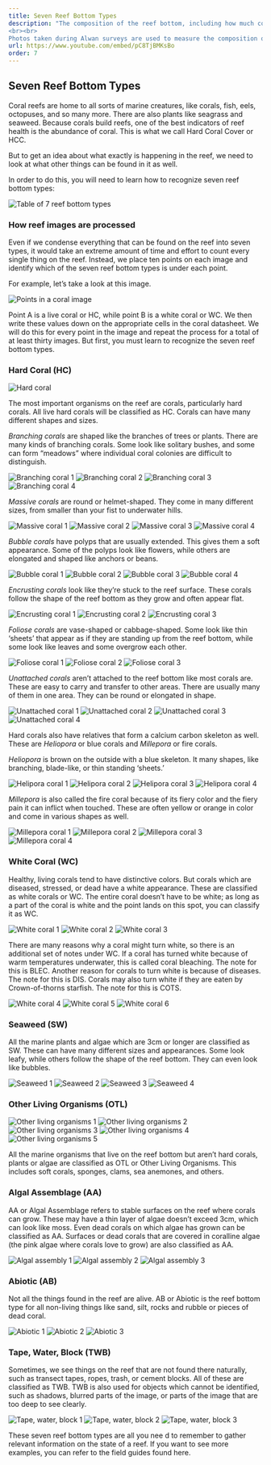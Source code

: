 ```yaml
---
title: Seven Reef Bottom Types
description: "The composition of the reef bottom, including how much coral is present, is an important indicator of reef health.  
<br><br>
Photos taken during Alwan surveys are used to measure the composition of the reef bottom. This video shows citizen scientists how to identify the seven reef bottom types used by the Alwan methods."
url: https://www.youtube.com/embed/pC8TjBMKsBo
order: 7
---
```


## Seven Reef Bottom Types

Coral reefs are home to all sorts of marine creatures, like corals, fish, eels, octopuses, and so many more. There are also plants like seagrass and seaweed. Because corals build reefs, one of the best indicators of reef health is the abundance of coral. This is what we call Hard Coral Cover or HCC.

But to get an idea about what exactly is happening in the reef, we need to look at what other things can be found in it as well.

In order to do this, you will need to learn how to recognize seven reef bottom types:

![Table of 7 reef bottom types](/images/lesson-7/1.jpg "Table of 7 reef bottom types")

### How reef images are processed

Even if we condense everything that can be found on the reef into seven types, it would take an extreme amount of time and effort to count every single thing on the reef. Instead, we place ten points on each image and identify which of the seven reef bottom types is under each point.

For example, let’s take a look at this image.

![Points in a coral image](/images/lesson-7/2.jpg "Points in a coral image")

Point A is a live coral or HC, while point B is a white coral or WC. We then write these values down on the appropriate cells in the coral datasheet. We will do this for every point in the image and repeat the process for a total of at least thirty images. But first, you must learn to recognize the seven reef bottom types.

### Hard Coral (HC)

![Hard coral](/images/lesson-7/hc/1.jpg "Hard coral")

The most important organisms on the reef are corals, particularly hard corals. All live hard corals will be classified as HC. Corals can have many different shapes and sizes.
  
*Branching corals* are shaped like the branches of trees or plants. There are many kinds of branching corals. Some look like solitary bushes, and some can form “meadows” where individual coral colonies are difficult to distinguish.

![Branching coral 1](/images/lesson-7/hc/branching/1.jpg "Branching coral 1")
![Branching coral 2](/images/lesson-7/hc/branching/2.jpg "Branching coral 2")
![Branching coral 3](/images/lesson-7/hc/branching/3.jpg "Branching coral 3")
![Branching coral 4](/images/lesson-7/hc/branching/4.jpg "Branching coral 4")

*Massive corals* are round or helmet-shaped. They come in many different sizes, from smaller than your fist to underwater hills.

![Massive coral 1](/images/lesson-7/hc/massive/1.jpg "Massive coral 1")
![Massive coral 2](/images/lesson-7/hc/massive/2.jpg "Massive coral 2")
![Massive coral 3](/images/lesson-7/hc/massive/3.jpg "Massive coral 3")
![Massive coral 4](/images/lesson-7/hc/massive/4.jpg "Massive coral 4")

*Bubble corals* have polyps that are usually extended. This gives them a soft appearance. Some of the polyps look like flowers, while others are elongated and shaped like anchors or beans.

![Bubble coral 1](/images/lesson-7/hc/bubble/1.jpg "Bubble coral 1")
![Bubble coral 2](/images/lesson-7/hc/bubble/2.jpg "Bubble coral 2")
![Bubble coral 3](/images/lesson-7/hc/bubble/3.jpg "Bubble coral 3")
![Bubble coral 4](/images/lesson-7/hc/bubble/4.jpg "Bubble coral 4")

*Encrusting corals* look like they’re stuck to the reef surface. These corals follow the shape of the reef bottom as they grow and often appear flat.

![Encrusting coral 1](/images/lesson-7/hc/encrusting/1.jpg "Encrusting coral 1")
![Encrusting coral 2](/images/lesson-7/hc/encrusting/2.jpg "Encrusting coral 2")
![Encrusting coral 3](/images/lesson-7/hc/encrusting/3.jpg "Encrusting coral 3")

*Foliose corals* are vase-shaped or cabbage-shaped. Some look like thin ‘sheets’ that appear as if they are standing up from the reef bottom, while some look like leaves and some overgrow each other.

![Foliose coral 1](/images/lesson-7/hc/foliose/1.jpg "Foliose coral 1")
![Foliose coral 2](/images/lesson-7/hc/foliose/2.jpg "Foliose coral 2")
![Foliose coral 3](/images/lesson-7/hc/foliose/3.jpg "Foliose coral 3")

*Unattached corals* aren’t attached to the reef bottom like most corals are. These are easy to carry and transfer to other areas. There are usually many of them in one area. They can be round or elongated in shape.

![Unattached coral 1](/images/lesson-7/hc/unattached/1.jpg "Unattached coral 1")
![Unattached coral 2](/images/lesson-7/hc/unattached/2.jpg "Unattached coral 2")
![Unattached coral 3](/images/lesson-7/hc/unattached/3.jpg "Unattached coral 3")
![Unattached coral 4](/images/lesson-7/hc/unattached/4.jpg "Unattached coral 4")

Hard corals also have relatives that form a calcium carbon skeleton as well. These are *Heliopora* or blue corals and *Millepora* or fire corals.

*Heliopora* is brown on the outside with a blue skeleton. It many shapes, like branching, blade-like, or thin standing ‘sheets.’

![Helipora coral 1](/images/lesson-7/hc/heliopora/1.jpg "Heliopora coral 1")
![Helipora coral 2](/images/lesson-7/hc/heliopora/2.jpg "Heliopora coral 2")
![Helipora coral 3](/images/lesson-7/hc/heliopora/3.jpg "Heliopora coral 3")
![Helipora coral 4](/images/lesson-7/hc/heliopora/4.jpg "Heliopora coral 4")

*Millepora* is also called the fire coral because of its fiery color and the fiery pain it can inflict when touched. These are often yellow or orange in color and come in various shapes as well.

![Millepora coral 1](/images/lesson-7/hc/millepora/1.jpg "Millepora coral 1")
![Millepora coral 2](/images/lesson-7/hc/millepora/2.jpg "Millepora coral 2")
![Millepora coral 3](/images/lesson-7/hc/millepora/3.jpg "Millepora coral 3")
![Millepora coral 4](/images/lesson-7/hc/millepora/4.jpg "Millepora coral 4")

### White Coral (WC)

Healthy, living corals tend to have distinctive colors. But corals which are diseased, stressed, or dead have a white appearance. These are classified as white corals or WC. The entire coral doesn’t have to be white; as long as a part of the coral is white and the point lands on this spot, you can classify it as WC.

![White coral 1](/images/lesson-7/wc/1.jpg "White coral 1")
![White coral 2](/images/lesson-7/wc/2.jpg "White coral 2")
![White coral 3](/images/lesson-7/wc/3.jpg "White coral 3")

There are many reasons why a coral might turn white, so there is an additional set of notes under WC. If a coral has turned white because of warm temperatures underwater, this is called coral bleaching. The note for this is BLEC. Another reason for corals to turn white is because of diseases. The note for this is DIS. Corals may also turn white if they are eaten by Crown-of-thorns starfish. The note for this is COTS.

![White coral 4](/images/lesson-7/wc/4.jpg "White coral 4")
![White coral 5](/images/lesson-7/wc/5.jpg "White coral 5")
![White coral 6](/images/lesson-7/wc/6.jpg "White coral 6")

### Seaweed (SW)

All the marine plants and algae which are 3cm or longer are classified as SW. These can have many different sizes and appearances. Some look leafy, while others follow the shape of the reef bottom. They can even look like bubbles.

![Seaweed 1](/images/lesson-7/sw/1.jpg "Seaweed 1")
![Seaweed 2](/images/lesson-7/sw/2.jpg "Seaweed 2")
![Seaweed 3](/images/lesson-7/sw/3.jpg "Seaweed 3")
![Seaweed 4](/images/lesson-7/sw/4.jpg "Seaweed 4")

### Other Living Organisms (OTL)

![Other living organisms 1](/images/lesson-7/otl/1.jpg "Other living organisms 1")
![Other living organisms 2](/images/lesson-7/otl/2.jpg "Other living organisms 2")
![Other living organisms 3](/images/lesson-7/otl/3.jpg "Other living organisms 3")
![Other living organisms 4](/images/lesson-7/otl/4.jpg "Other living organisms 4")
![Other living organisms 5](/images/lesson-7/otl/5.jpg "Other living organisms 5")

All the marine organisms that live on the reef bottom but aren’t hard corals, plants or algae are classified as OTL or Other Living Organisms. This includes soft corals, sponges, clams, sea anemones, and others.

### Algal Assemblage (AA)

AA or Algal Assemblage refers to stable surfaces on the reef where corals can grow.  These may have a thin layer of algae doesn’t exceed 3cm, which can look like moss. Even dead corals on which algae has grown can be classified as AA. Surfaces or dead corals that are covered in coralline algae (the pink algae where corals love to grow) are also classified as AA.

![Algal assembly 1](/images/lesson-7/aa/1.jpg "Algal assembly 1")
![Algal assembly 2](/images/lesson-7/aa/2.jpg "Algal assembly 2")
![Algal assembly 3](/images/lesson-7/aa/3.jpg "Algal assembly 3")

### Abiotic (AB)

Not all the things found in the reef are alive.  AB or Abiotic is the reef bottom type for all non-living things like sand, silt, rocks and rubble or pieces of dead coral.

![Abiotic 1](/images/lesson-7/ab/1.jpg "Abiotic 1")
![Abiotic 2](/images/lesson-7/ab/2.jpg "Abiotic 2")
![Abiotic 3](/images/lesson-7/ab/3.jpg "Abiotic 3")

### Tape, Water, Block (TWB)

Sometimes, we see things on the reef that are not found there naturally, such as transect tapes, ropes, trash, or cement blocks. All of these are classified as TWB. TWB is also used for objects which cannot be identified, such as shadows, blurred parts of the image, or parts of the image that are too deep to see clearly.

![Tape, water, block 1](/images/lesson-7/twb/1.jpg "Tape, water, block 1")
![Tape, water, block 2](/images/lesson-7/twb/2.jpg "Tape, water, block 2")
![Tape, water, block 3](/images/lesson-7/twb/3.jpg "Tape, water, block 3")

These seven reef bottom types are all you nee d to remember to gather relevant information on the state of a reef. If you want to see more examples, you can refer to the field guides found here.
